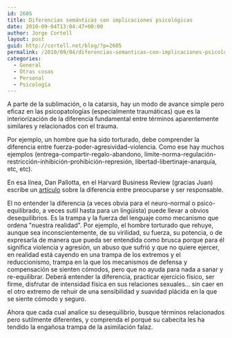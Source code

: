 ```yaml
---
id: 2605
title: Diferencias semánticas con implicaciones psicológicas
date: 2010-09-04T13:04:47+00:00
author: Jorge Cortell
layout: post
guid: http://cortell.net/blog/?p=2605
permalink: /2010/09/04/diferencias-semanticas-con-implicaciones-psicologicas/
categories:
  - General
  - Otras cosas
  - Personal
  - Psicología
---
```

A parte de la sublimación, o la catarsis, hay un modo de avance simple pero eficaz en las psicopatologías (especialmente traumáticas) que es la interiorización de la diferencia fundamental entre términos aparentemente similares y relacionados con el trauma.

Por ejemplo, un hombre que ha sido torturado, debe comprender la diferencia entre fuerza-poder-agresividad-violencia. Como ese hay muchos ejemplos (entrega-compartir-regalo-abandono, límite-norma-regulación-restricción-inhibición-prohibición-represión, libertad-libertinaje-anarquía, etc, etc).

En esa línea, Dan Pallotta, en el Harvard Business Review (gracias Juan) escribe un <a title="http://blogs.hbr.org/pallotta/2010/08/worry-isnt-work.html" href="http://blogs.hbr.org/pallotta/2010/08/worry-isnt-work.html" target="_blank">artículo</a> sobre la diferencia entre preocuparse y ser responsable.

El no entender la diferencia (a veces obvia para el neuro-normal o psico-equilibrado, a veces sutil hasta para un lingüista) puede llevar a obvios desequilibrios. Es la trampa y la fuerza del lenguaje como mecanismo que ordena "nuestra realidad". Por ejemplo, el hombre torturado que rehuye, aunque sea inconscientemente, de su virilidad, su fuerza, su potencia, o de expresarla de manera que pueda ser entendida como brusca porque para él significa violencia y agresión, un abuso que sufrió y que no quiere ejercer, en realidad está cayendo en una trampa de los extremos y el reduccionismo, trampa en la que los mecanismos de defensa y compensación se sienten cómodos, pero que no ayuda para nada a sanar y re-equilibrar. Deberá entender la diferencia, practicar ejercicio físico, ser firme, disfrutar de intensidad física en sus relaciones sexuales... sin caer en el otro extremo de rehuir de una sensibilidad y suavidad plácida en la que se siente cómodo y seguro.

Ahora que cada cual analice su desequilibrio, busque términos relacionados pero sutilmente diferentes, y comprenda el porqué su cabecita les ha tendido la engañosa trampa de la asimilación falaz.